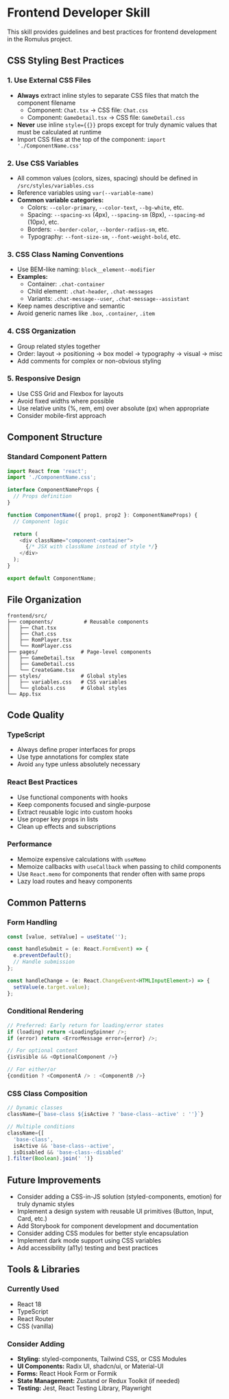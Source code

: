 # Frontend Developer Skill

This skill provides guidelines and best practices for frontend development in the Romulus project.

## CSS Styling Best Practices

### 1. Use External CSS Files
- **Always** extract inline styles to separate CSS files that match the component filename
  - Component: `Chat.tsx` → CSS file: `Chat.css`
  - Component: `GameDetail.tsx` → CSS file: `GameDetail.css`
- **Never** use inline `style={{}}` props except for truly dynamic values that must be calculated at runtime
- Import CSS files at the top of the component: `import './ComponentName.css'`

### 2. Use CSS Variables
- All common values (colors, sizes, spacing) should be defined in `/src/styles/variables.css`
- Reference variables using `var(--variable-name)`
- **Common variable categories:**
  - Colors: `--color-primary`, `--color-text`, `--bg-white`, etc.
  - Spacing: `--spacing-xs` (4px), `--spacing-sm` (8px), `--spacing-md` (10px), etc.
  - Borders: `--border-color`, `--border-radius-sm`, etc.
  - Typography: `--font-size-sm`, `--font-weight-bold`, etc.

### 3. CSS Class Naming Conventions
- Use BEM-like naming: `block__element--modifier`
- **Examples:**
  - Container: `.chat-container`
  - Child element: `.chat-header`, `.chat-messages`
  - Variants: `.chat-message--user`, `.chat-message--assistant`
- Keep names descriptive and semantic
- Avoid generic names like `.box`, `.container`, `.item`

### 4. CSS Organization
- Group related styles together
- Order: layout → positioning → box model → typography → visual → misc
- Add comments for complex or non-obvious styling

### 5. Responsive Design
- Use CSS Grid and Flexbox for layouts
- Avoid fixed widths where possible
- Use relative units (%, rem, em) over absolute (px) when appropriate
- Consider mobile-first approach

## Component Structure

### Standard Component Pattern
```typescript
import React from 'react';
import './ComponentName.css';

interface ComponentNameProps {
  // Props definition
}

function ComponentName({ prop1, prop2 }: ComponentNameProps) {
  // Component logic

  return (
    <div className="component-container">
      {/* JSX with className instead of style */}
    </div>
  );
}

export default ComponentName;
```

## File Organization

```
frontend/src/
├── components/          # Reusable components
│   ├── Chat.tsx
│   ├── Chat.css
│   ├── RomPlayer.tsx
│   └── RomPlayer.css
├── pages/              # Page-level components
│   ├── GameDetail.tsx
│   ├── GameDetail.css
│   └── CreateGame.tsx
├── styles/             # Global styles
│   ├── variables.css   # CSS variables
│   └── globals.css     # Global styles
└── App.tsx
```

## Code Quality

### TypeScript
- Always define proper interfaces for props
- Use type annotations for complex state
- Avoid `any` type unless absolutely necessary

### React Best Practices
- Use functional components with hooks
- Keep components focused and single-purpose
- Extract reusable logic into custom hooks
- Use proper key props in lists
- Clean up effects and subscriptions

### Performance
- Memoize expensive calculations with `useMemo`
- Memoize callbacks with `useCallback` when passing to child components
- Use `React.memo` for components that render often with same props
- Lazy load routes and heavy components

## Common Patterns

### Form Handling
```typescript
const [value, setValue] = useState('');

const handleSubmit = (e: React.FormEvent) => {
  e.preventDefault();
  // Handle submission
};

const handleChange = (e: React.ChangeEvent<HTMLInputElement>) => {
  setValue(e.target.value);
};
```

### Conditional Rendering
```typescript
// Preferred: Early return for loading/error states
if (loading) return <LoadingSpinner />;
if (error) return <ErrorMessage error={error} />;

// For optional content
{isVisible && <OptionalComponent />}

// For either/or
{condition ? <ComponentA /> : <ComponentB />}
```

### CSS Class Composition
```typescript
// Dynamic classes
className={`base-class ${isActive ? 'base-class--active' : ''}`}

// Multiple conditions
className={[
  'base-class',
  isActive && 'base-class--active',
  isDisabled && 'base-class--disabled'
].filter(Boolean).join(' ')}
```

## Future Improvements

- Consider adding a CSS-in-JS solution (styled-components, emotion) for truly dynamic styles
- Implement a design system with reusable UI primitives (Button, Input, Card, etc.)
- Add Storybook for component development and documentation
- Consider adding CSS modules for better style encapsulation
- Implement dark mode support using CSS variables
- Add accessibility (a11y) testing and best practices

## Tools & Libraries

### Currently Used
- React 18
- TypeScript
- React Router
- CSS (vanilla)

### Consider Adding
- **Styling:** styled-components, Tailwind CSS, or CSS Modules
- **UI Components:** Radix UI, shadcn/ui, or Material-UI
- **Forms:** React Hook Form or Formik
- **State Management:** Zustand or Redux Toolkit (if needed)
- **Testing:** Jest, React Testing Library, Playwright
